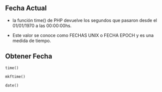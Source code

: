 ## Fecha Actual

- la función time() de PHP devuelve los segundos que pasaron desde el 01/01/1970 a las 00:00:00hs.

- Este valor se conoce como FECHAS UNIX o FECHA EPOCH y es una medida de tiempo.


## Obtener Fecha

```
time()
````

```
mkftime()
````

```
date()
````